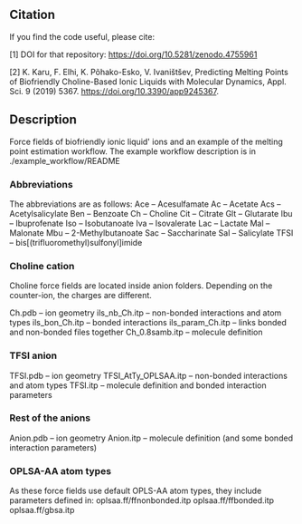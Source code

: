 ## Citation
If you find the code useful, please cite:

[1] DOI for that repository: https://doi.org/10.5281/zenodo.4755961

[2] K. Karu, F. Elhi, K. Põhako-Esko, V. Ivaništšev, Predicting Melting Points of Biofriendly Choline-Based Ionic Liquids with Molecular Dynamics, Appl. Sci. 9 (2019) 5367. https://doi.org/10.3390/app9245367.

## Description

Force fields of biofriendly ionic liquid' ions and an example of the melting point estimation workflow.
The example workflow description is in ./example_workflow/README

### Abbreviations

The abbreviations are as follows:
Ace – Acesulfamate
Ac – Acetate
Acs – Acetylsalicylate
Ben – Benzoate
Ch – Choline
Cit – Citrate
Glt – Glutarate
Ibu – Ibuprofenate
Iso – Isobutanoate
Iva – Isovalerate
Lac – Lactate
Mal – Malonate
Mbu – 2-Methylbutanoate
Sac – Saccharinate
Sal – Salicylate
TFSI – bis[(trifluoromethyl)sulfonyl]imide


### Choline cation

Choline force fields are located inside anion folders.
Depending on the counter-ion, the charges are different.

Ch.pdb – ion geometry
ils_nb_Ch.itp – non-bonded interactions and atom types
ils_bon_Ch.itp – bonded interactions
ils_param_Ch.itp – links bonded and non-bonded files together
Ch_0.8samb.itp – molecule definition


### TFSI anion

TFSI.pdb – ion geometry
TFSI_AtTy_OPLSAA.itp – non-bonded interactions and atom types
TFSI.itp – molecule definition and bonded interaction parameters


### Rest of the anions

Anion.pdb – ion geometry
Anion.itp – molecule definition (and some bonded interaction parameters)


### OPLSA-AA atom types

As these force fields use default OPLS-AA atom types, they include parameters defined in:
oplsaa.ff/ffnonbonded.itp
oplsaa.ff/ffbonded.itp
oplsaa.ff/gbsa.itp
